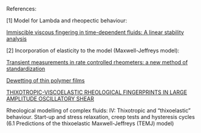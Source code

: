 References:


[1] Model for Lambda and rheopectic behaviour:

[Immiscible viscous fingering in time-dependent fluids: A linear stability
analysis](https://www.sciencedirect.com/science/article/pii/S0020746223001038)


[2] Incorporation of elasticity to the model (Maxwell-Jeffreys model):

[Transient measurements in rate controlled rheometers: a new method of standardization](https://www.degruyter.com/document/doi/10.1515/arh-2000-0018/html)

[Dewetting of thin polymer films](https://link.springer.com/article/10.1140/epje/i2006-10057-5)

[THIXOTROPIC-VISCOELASTIC RHEOLOGICAL FINGERPRINTS IN LARGE 
AMPLITUDE OSCILLATORY SHEAR](https://core.ac.uk/download/pdf/17355558.pdf)

Rheological modelling of complex fluids:
IV: Thixotropic and “thixoelastic” behaviour. Start-up
and stress relaxation, creep tests and hysteresis cycles (6.1 Predictions of the thixoelastic Maxwell-Jeffreys
(TEMJ) model)
